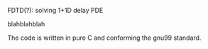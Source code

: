 FDTD(?): solving 1+1D delay PDE

blahblahblah

The code is written in pure C and conforming the gnu99 standard.
